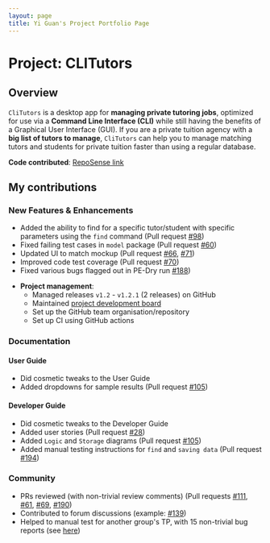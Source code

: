 ```yaml
---
layout: page
title: Yi Guan's Project Portfolio Page
---
```

# **Project: CLITutors**

## **Overview**

`CliTutors` is a desktop app for **managing private tutoring jobs**, optimized for use via a **Command Line Interface (CLI)** while still having the benefits of a Graphical User Interface (GUI). If you are a private tuition agency with a **big list of tutors to manage**, `CliTutors` can help you to manage matching tutors and students for private tuition faster than using a regular database.

**Code contributed**: [RepoSense link](https://nus-cs2103-ay2122s1.github.io/tp-dashboard/?search=&sort=groupTitle&sortWithin=title&timeframe=commit&mergegroup=&groupSelect=groupByRepos&breakdown=true&checkedFileTypes=docs~functional-code~test-code~other&since=2021-09-17&tabOpen=true&tabType=authorship&tabAuthor=tenebrius1&tabRepo=AY2122S1-CS2103T-T17-2%2Ftp%5Bmaster%5D&authorshipIsMergeGroup=false&authorshipFileTypes=docs~functional-code~test-code~other&authorshipIsBinaryFileTypeChecked=false)

## **My contributions**

### **New Features & Enhancements**

- Added the ability to find for a specific tutor/student with specific parameters using the `find` command (Pull request [#98](https://github.com/AY2122S1-CS2103T-T17-2/tp/pull/98))
- Fixed failing test cases in `model` package (Pull request [#60](https://github.com/AY2122S1-CS2103T-T17-2/tp/pull/60))
- Updated UI to match mockup (Pull request [#66](https://github.com/AY2122S1-CS2103T-T17-2/tp/pull/66), [#71](https://github.com/AY2122S1-CS2103T-T17-2/tp/pull/71))
- Improved code test coverage (Pull request [#70](https://github.com/AY2122S1-CS2103T-T17-2/tp/pull/70))
- Fixed various bugs flagged out in PE-Dry run [#188](https://github.com/AY2122S1-CS2103T-T17-2/tp/pull/188))

* **Project management**:
  * Managed releases `v1.2` - `v1.2.1` (2 releases) on GitHub
  * Maintained [project development board](https://github.com/AY2122S1-CS2103T-T17-2/tp/projects/1)
  * Set up the GitHub team organisation/repository
  * Set up CI using GitHub actions

### **Documentation**

#### **User Guide**
- Did cosmetic tweaks to the User Guide
- Added dropdowns for sample results (Pull request [#105](https://github.com/AY2122S1-CS2103T-T17-2/tp/pull/105))


#### **Developer Guide**
- Did cosmetic tweaks to the Developer Guide
- Added user stories (Pull request [#28](https://github.com/AY2122S1-CS2103T-T17-2/tp/pull/28))
- Added `Logic` and `Storage` diagrams (Pull request [#105](https://github.com/AY2122S1-CS2103T-T17-2/tp/pull/105))
- Added manual testing instructions for `find` and `saving data` (Pull request [#194](https://github.com/AY2122S1-CS2103T-T17-2/tp/pull/194/files))

### **Community**
- PRs reviewed (with non-trivial review comments) (Pull requests [#111](https://github.com/AY2122S1-CS2103T-T17-2/tp/pull/111), [#61](https://github.com/AY2122S1-CS2103T-T17-2/tp/pull/61),  [#69](https://github.com/AY2122S1-CS2103T-T17-2/tp/pull/69), [#190](https://github.com/AY2122S1-CS2103T-T17-2/tp/pull/190))
- Contributed to forum discussions (example: [#139](https://github.com/nus-cs2103-AY2122S1/forum/issues/139))
- Helped to manual test for another group's TP, with 15 non-trivial bug reports (see [here](https://github.com/tenebrius1/ped))
